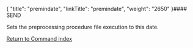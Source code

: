 {
    "title": "premindate",
    "linkTitle": "premindate",
    "weight": "2650"
}#### SEND

Sets the preprocessing procedure file execution to this date.

[Return to Command index](../../)
